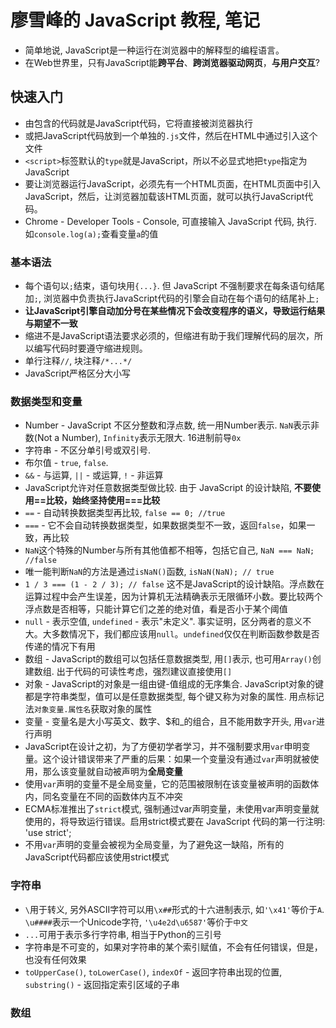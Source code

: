 # 廖雪峰的 JavaScript 教程, 笔记

- 简单地说, JavaScript是一种运行在浏览器中的解释型的编程语言。
- 在Web世界里，只有JavaScript能**跨平台**、**跨浏览器驱动网页**，**与用户交互**?

## 快速入门

- 由<script>...</script>包含的代码就是JavaScript代码，它将直接被浏览器执行
- 或把JavaScript代码放到一个单独的`.js`文件，然后在HTML中通过<script src="..."></script>引入这个文件
- `<script>`标签默认的`type`就是JavaScript，所以不必显式地把`type`指定为JavaScript
- 要让浏览器运行JavaScript，必须先有一个HTML页面，在HTML页面中引入JavaScript，然后，让浏览器加载该HTML页面，就可以执行JavaScript代码。
- Chrome - Developer Tools - Console, 可直接输入 JavaScript 代码, 执行. 如`console.log(a);`查看变量`a`的值

### 基本语法

- 每个语句以`;`结束，语句块用`{...}`. 但 JavaScript 不强制要求在每条语句结尾加`;`, 浏览器中负责执行JavaScript代码的引擎会自动在每个语句的结尾补上`;`
- **让JavaScript引擎自动加分号在某些情况下会改变程序的语义，导致运行结果与期望不一致**
- 缩进不是JavaScript语法要求必须的，但缩进有助于我们理解代码的层次，所以编写代码时要遵守缩进规则。
- 单行注释`//`, 块注释`/*...*/`
- JavaScript严格区分大小写

### 数据类型和变量

- Number - JavaScript 不区分整数和浮点数, 统一用Number表示. `NaN`表示非数(Not a Number), `Infinity`表示无限大. 16进制前导`0x`
- 字符串 - 不区分单引号或双引号.
- 布尔值 - `true`, `false`.
- `&&` - 与运算, `||` - 或运算, `!` - 非运算
- JavaScript允许对任意数据类型做比较. 由于 JavaScript 的设计缺陷, **不要使用==比较，始终坚持使用===比较**
 - `==` - 自动转换数据类型再比较, `false == 0; //true`
 - `===` - 它不会自动转换数据类型，如果数据类型不一致，返回`false`，如果一致，再比较
- `NaN`这个特殊的Number与所有其他值都不相等，包括它自己, `NaN === NaN; //false`
- 唯一能判断`NaN`的方法是通过`isNaN()`函数, `isNaN(NaN); // true`
- `1 / 3 === (1 - 2 / 3); // false` 这不是JavaScript的设计缺陷。浮点数在运算过程中会产生误差，因为计算机无法精确表示无限循环小数。要比较两个浮点数是否相等，只能计算它们之差的绝对值，看是否小于某个阈值
- `null` - 表示空值, `undefined` - 表示"未定义". 事实证明，区分两者的意义不大。大多数情况下，我们都应该用`null`。`undefined`仅仅在判断函数参数是否传递的情况下有用
- 数组 - JavaScript的数组可以包括任意数据类型, 用`[]`表示, 也可用`Array()`创建数组. 出于代码的可读性考虑，强烈建议直接使用`[]`
- 对象 - JavaScript的对象是一组由键-值组成的无序集合. JavaScript对象的键都是字符串类型，值可以是任意数据类型, 每个键又称为对象的属性. 用点标记法`对象变量.属性名`获取对象的属性
- 变量 - 变量名是大小写英文、数字、$和\_的组合，且不能用数字开头, 用`var`进行声明
- JavaScript在设计之初，为了方便初学者学习，并不强制要求用`var`申明变量。这个设计错误带来了严重的后果：如果一个变量没有通过`var`声明就被使用，那么该变量就自动被声明为**全局变量**
- 使用`var`声明的变量不是全局变量，它的范围被限制在该变量被声明的函数体内，同名变量在不同的函数体内互不冲突
- ECMA标准推出了`strict`模式, 强制通过var声明变量，未使用var声明变量就使用的，将导致运行错误。启用strict模式要在 JavaScript 代码的第一行注明: 'use strict';
- 不用`var`声明的变量会被视为全局变量，为了避免这一缺陷，所有的JavaScript代码都应该使用strict模式

### 字符串

- `\`用于转义, 另外ASCII字符可以用`\x##`形式的十六进制表示, 如`'\x41'`等价于`A`. `\u####`表示一个Unicode字符, `'\u4e2d\u6587'`等价于`中文`
- `...`可用于表示多行字符串, 相当于Python的三引号
- 字符串是不可变的，如果对字符串的某个索引赋值，不会有任何错误，但是，也没有任何效果
- `toUpperCase()`, `toLowerCase()`, `indexOf` - 返回字符串出现的位置, `substring()` - 返回指定索引区域的子串

### 数组


